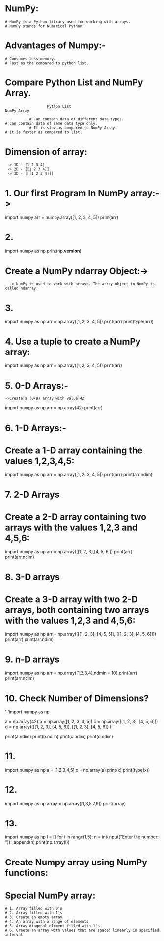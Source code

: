 # NumPy:
    # NumPy is a Python library used for working with arrays.    
    # NumPy stands for Numerical Python.

# Advantages of Numpy:-
    # Consumes less memory.
    # Fast as the compared to python list.

# Compare Python List and NumPy Array.

                       Python List                                                                                                   NumPy Array

               # Can contain data of different data types.	                                                       # Can contain data of same data type only.
               # It is slow as compared to NumPy Array.                                                            # It is faster as compared to list.




# Dimension of array:
     -> 1D - [1 2 3 4]
     -> 2D - [[1 2 3 4]]
     -> 3D - [[[1 2 3 4]]]



# 1. Our first Program In NumPy array:->

import numpy
arr = numpy.array([1, 2, 3, 4, 5])
print(arr)


# 2.

import numpy as np
print(np.__version__)




# Create a NumPy ndarray Object:->
      -> NumPy is used to work with arrays. The array object in NumPy is called ndarray.

# 3.

import numpy as np
arr = np.array([1, 2, 3, 4, 5])
print(arr)
print(type(arr))



# 4. Use a tuple to create a NumPy array:

import numpy as np
arr = np.array((1, 2, 3, 4, 5))
print(arr)



# 5. 0-D Arrays:-
    ->Create a (0-D) array with value 42


import numpy as np
arr = np.array(42)
print(arr)



# 6. 1-D Arrays:-
# Create a 1-D array containing the values 1,2,3,4,5:

import numpy as np
arr = np.array([1, 2, 3, 4, 5])
print(arr)
print(arr.ndim)


# 7. 2-D Arrays
# Create a 2-D array containing two arrays with the values 1,2,3 and 4,5,6:

import numpy as np
arr = np.array([[1, 2, 3],[4, 5, 6]])
print(arr)
print(arr.ndim)


# 8. 3-D arrays
# Create a 3-D array with two 2-D arrays, both containing two arrays with the values 1,2,3 and 4,5,6:

import numpy as np
arr = np.array([[[1, 2, 3], [4, 5, 6]], [[1, 2, 3], [4, 5, 6]]])
print(arr)
print(arr.ndim)


# 9. n-D arrays

import numpy as np
arr = np.array([1,2,3,4],ndmin = 10)
print(arr)
print(arr.ndim)




# 10. Check Number of Dimensions?

'''import numpy as np

a = np.array(42)
b = np.array([1, 2, 3, 4, 5])
c = np.array([[1, 2, 3], [4, 5, 6]])
d = np.array([[[1, 2, 3], [4, 5, 6]], [[1, 2, 3], [4, 5, 6]]])

print(a.ndim)
print(b.ndim)
print(c.ndim)
print(d.ndim)



# 11.

import numpy as np
a = [1,2,3,4,5]
x = np.array(a)
print(x)
print(type(x))


# 12.

import numpy as np
array = np.array([1,3,5,7,9])
print(array)



# 13.

import numpy as np
l = []
for i in range(1,5):
    n = int(input("Enter the number: "))
    l.append(n)
print(np.array(l))






# Create Numpy array using NumPy functions:
  # Special NumPy array:
    # 1. Array filled with 0's
    # 2. Array filled with 1's
    # 3. Create an empty array
    # 4. An array with a range of elements
    # 5. Array diagonal element filled with 1's
    # 6. Craete an array with values that are spaced linearly in specified interval





    



               
   
